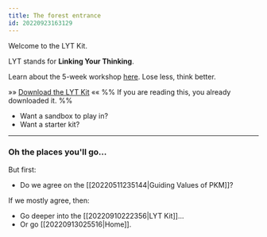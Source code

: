 ```yaml
---
title: The forest entrance
id: 20220923163129
---
```

Welcome to the LYT Kit. 

LYT stands for **Linking Your Thinking**.

Learn about the 5-week workshop [here](https://www.linkingyourthinking.com/). Lose less, think better.

»» [Download the LYT Kit](https://www.linkingyourthinking.com/download-lyt-kit) «« 
%% If you are reading this, you already downloaded it. %%

- Want a sandbox to play in?
- Want a starter kit?

---
### Oh the places you'll go...
But first:

- Do we agree on the [[20220511235144|Guiding Values of PKM]]?

If we mostly agree, then:

- Go deeper into the [[20220910222356|LYT Kit]]...
- Or go [[20220913025516|Home]].